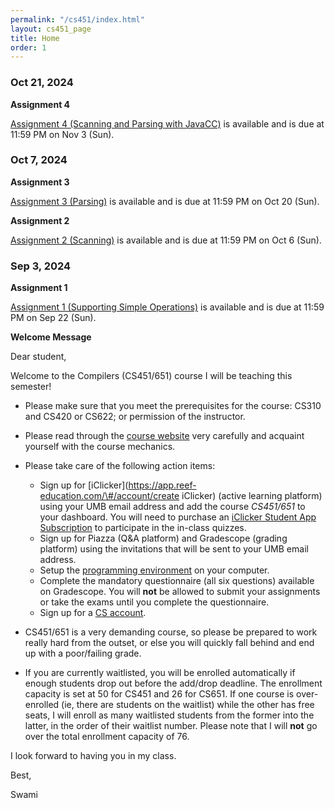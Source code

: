 ```yaml
---
permalink: "/cs451/index.html"
layout: cs451_page
title: Home
order: 1
---
```


### Oct 21, 2024

**Assignment 4**

[Assignment 4 (Scanning and Parsing with JavaCC)](assignments.html) is available and is due at 11:59 PM on Nov 3 (Sun). 

### Oct 7, 2024

**Assignment 3**

[Assignment 3 (Parsing)](assignments.html) is available and is due at 11:59 PM on Oct 20 (Sun). 

**Assignment 2**

[Assignment 2 (Scanning)](assignments.html) is available and is due at 11:59 PM on Oct 6 (Sun). 

### Sep 3, 2024

**Assignment 1**

[Assignment 1 (Supporting Simple Operations)](assignments.html) is available and is due at 11:59 PM on Sep 22 (Sun). 

**Welcome Message**

Dear student,

Welcome to the Compilers (CS451/651) course I will be teaching this semester!

- Please make sure that you meet the prerequisites for the course: CS310 and CS420 or CS622; or permission of the instructor. 

- Please read through the [course website](/cs451/) very carefully and acquaint yourself with the course mechanics.

- Please take care of the following action items:
  - Sign up for [iClicker](https://app.reef-education.com/\#/account/create iClicker) (active learning platform) using your UMB email address and add the course *CS451/651* to your dashboard. You will need to purchase an [iClicker Student App Subscription](https://www.iclicker.com/pricing#student-pricing) to participate in the in-class quizzes.
  - Sign up for Piazza (Q&A platform) and Gradescope (grading platform) using the invitations that will be sent to your UMB email address.
  - Setup the [programming environment](programming_environment.html) on your computer.
  - Complete the mandatory questionnaire (all six questions) available on Gradescope. You will **not** be allowed to submit your assignments or take the exams until you complete the questionnaire. 
  - Sign up for a [CS account](course_info.html#cs_account).

- CS451/651 is a very demanding course, so please be prepared to work really hard from the outset, or else you will quickly fall behind and end up with a poor/failing grade.

- If you are currently waitlisted, you will be enrolled automatically if enough students drop out before the add/drop deadline. The enrollment capacity is set at 50 for CS451 and 26 for CS651. If one course is over-enrolled (ie, there are students on the waitlist) while the other has free seats, I will enroll as many waitlisted students from the former into the latter, in the order of their waitlist number. Please note that I will **not** go over the total enrollment capacity of 76.

I look forward to having you in my class.

Best,

Swami
